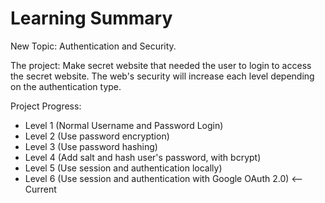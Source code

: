 # Learning Summary

New Topic: Authentication and Security.

The project: Make secret website that needed the user to login to access the secret website. The web's security will increase each level depending on the authentication type.

Project Progress: 
- Level 1 (Normal Username and Password Login)
- Level 2 (Use password encryption)
- Level 3 (Use password hashing)
- Level 4 (Add salt and hash user's password, with bcrypt)
- Level 5 (Use session and authentication locally)
- Level 6 (Use session and authentication with Google OAuth 2.0) <-- Current

